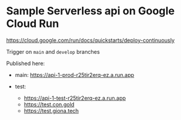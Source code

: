 # Sample Serverless api on Google Cloud Run

https://cloud.google.com/run/docs/quickstarts/deploy-continuously

Trigger on `main` and `develop` branches

Published here:

- main: https://api-1-prod-r25tir2erq-ez.a.run.app

- test:
  - https://api-1-test-r25tir2erq-ez.a.run.app
  - https://test.con.gold
  - https://test.giona.tech
